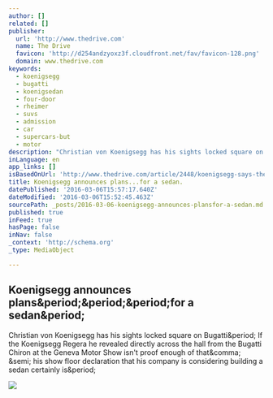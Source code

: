 ```yaml
---
author: []
related: []
publisher:
  url: 'http://www.thedrive.com'
  name: The Drive
  favicon: 'http://d254andzyoxz3f.cloudfront.net/fav/favicon-128.png'
  domain: www.thedrive.com
keywords:
  - koenigsegg
  - bugatti
  - koenigsedan
  - four-door
  - rheimer
  - suvs
  - admission
  - car
  - supercars-but
  - motor
description: "Christian von Koenigsegg has his sights locked square on Bugatti. If the Koenigsegg Regera he revealed directly across the hall from the Bugatti Chiron at the Geneva Motor Show isn't proof enough of that, ; his show floor declaration that his company is considering building a sedan certainly is."
inLanguage: en
app_links: []
isBasedOnUrl: 'http://www.thedrive.com/article/2448/koenigsegg-says-theyre-working-on-a-sedan-just-like-bugatti'
title: Koenigsegg announces plans...for a sedan.
datePublished: '2016-03-06T15:57:17.640Z'
dateModified: '2016-03-06T15:52:45.463Z'
sourcePath: _posts/2016-03-06-koenigsegg-announces-plansfor-a-sedan.md
published: true
inFeed: true
hasPage: false
inNav: false
_context: 'http://schema.org'
_type: MediaObject

---
```

<article style=""><h1>Koenigsegg announces plans&amp;period;&amp;period;&amp;period;for a sedan&amp;period;</h1><p>Christian von Koenigsegg has his sights locked square on Bugatti&amp;period; If the Koenigsegg Regera he revealed directly across the hall from the Bugatti Chiron at the Geneva Motor Show isn't proof enough of that&amp;comma; &amp;semi; his show floor declaration that his company is considering building a sedan certainly is&amp;period;</p><img src="http://d254andzyoxz3f.cloudfront.net/koenigsegg-sedan-hero.jpg" /></article>